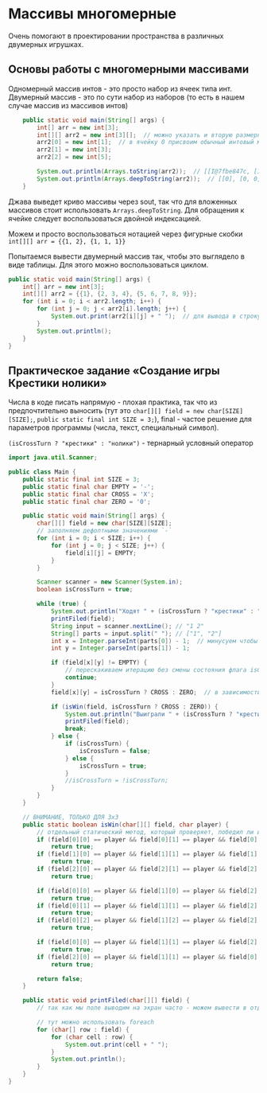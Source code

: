 # Массивы многомерные

Очень помогают в проектировании пространства в различных двумерных игрушках.

## Основы работы с многомерными массивами

Одномерный массив интов - это просто набор из ячеек типа инт. Двумерный массив - это по сути набор из наборов (то есть в нашем случае массив из массивов интов)
```java
    public static void main(String[] args) {
        int[] arr = new int[3];
        int[][] arr2 = new int[3][];  // можно указать и вторую размерность - для вложенных массивов
        arr2[0] = new int[1];  // в ячейку 0 присвоим обычный интовый массив размером 1
        arr2[1] = new int[3];
        arr2[2] = new int[5];

        System.out.println(Arrays.toString(arr2));  // [[I@7fbe847c, [I@41975e01, [I@c2e1f26]
        System.out.println(Arrays.deepToString(arr2));  // [[0], [0, 0, 0], [0, 0, 0, 0, 0]]
    }
```
Джава выведет криво массивы через sout, так что для вложенных массивов стоит использовать `Arrays.deepToString`. Для обращения к ячейке следует воспользоваться двойной индексацией.

Можем и просто воспользоваться нотацией через фигурные скобки `int[][] arr = {{1, 2}, {1, 1, 1}}`

Попытаемся вывести двумерный массив так, чтобы это выглядело в виде таблицы. Для этого можно воспользоваться циклом.
```java
public static void main(String[] args) {
    int[] arr = new int[3];
    int[][] arr2 = {{1}, {2, 3, 4}, {5, 6, 7, 8, 9}};
    for (int i = 0; i < arr2.length; i++) {
        for (int j = 0; j < arr2[i].length; j++) {
            System.out.print(arr2[i][j] + " ");  // для вывода в строку, без переноса
        }
        System.out.println();
    }
}
```

## Практическое задание «Создание игры Крестики нолики»

Числа в коде писать напрямую - плохая практика, так что из предпочтительно выносить (тут это `char[][] field = new char[SIZE][SIZE];`, `public static final int SIZE = 3;`), final - частое решение для параметров программы (числа, текст, специальный символ).

`(isCrossTurn ? "крестики" : "нолики")` - тернарный условный оператор

```java
import java.util.Scanner;

public class Main {
    public static final int SIZE = 3;
    public static final char EMPTY = '-';
    public static final char CROSS = 'X';
    public static final char ZERO = '0';

    public static void main(String[] args) {
        char[][] field = new char[SIZE][SIZE];
        // заполняем дефолтными значениями `-`
        for (int i = 0; i < SIZE; i++) {
            for (int j = 0; j < SIZE; j++) {
                field[i][j] = EMPTY;
            }
        }

        Scanner scanner = new Scanner(System.in);
        boolean isCrossTurn = true;

        while (true) {
            System.out.println("Ходят " + (isCrossTurn ? "крестики" : "нолики") + "!");
            printFiled(field);
            String input = scanner.nextLine(); // "1 2"
            String[] parts = input.split(" "); // ["1", "2"]
            int x = Integer.parseInt(parts[0]) - 1;  // минусуем чтобы не сбить нумерацию
            int y = Integer.parseInt(parts[1]) - 1;

            if (field[x][y] != EMPTY) {
                // перескакиваем итерацию без смены состояния флага isCrossTurn
                continue;
            }
            field[x][y] = isCrossTurn ? CROSS : ZERO;  // в зависимости от флага isCrossTurn будут крестики или нолики

            if (isWin(field, isCrossTurn ? CROSS : ZERO)) {
                System.out.println("Выиграли " + (isCrossTurn ? "крестики" : "нолики") + "!");
                printFiled(field);
                break;
            } else {
                if (isCrossTurn) {
                    isCrossTurn = false;
                } else {
                    isCrossTurn = true;
                }
                //isCrossTurn = !isCrossTurn;
            }
        }
    }

    // ВНИМАНИЕ, ТОЛЬКО ДЛЯ 3x3
    public static boolean isWin(char[][] field, char player) {
        // отдельный статический метод, который проверяет, победил ли игрок
        if (field[0][0] == player && field[0][1] == player && field[0][2] == player)
            return true;
        if (field[1][0] == player && field[1][1] == player && field[1][2] == player)
            return true;
        if (field[2][0] == player && field[2][1] == player && field[2][2] == player)
            return true;

        if (field[0][0] == player && field[1][0] == player && field[2][0] == player)
            return true;
        if (field[0][1] == player && field[1][1] == player && field[2][1] == player)
            return true;
        if (field[0][2] == player && field[1][2] == player && field[2][2] == player)
            return true;

        if (field[0][0] == player && field[1][1] == player && field[2][2] == player)
            return true;
        if (field[2][0] == player && field[1][1] == player && field[0][2] == player)
            return true;

        return false;
    }

    public static void printFiled(char[][] field) {
        // так как мы поле выводим на экран часто - можем вывести в отдельный метод

        // тут можно использовать foreach
        for (char[] row : field) {
            for (char cell : row) {
                System.out.print(cell + " ");
            }
            System.out.println();
        }
    }
}
```
